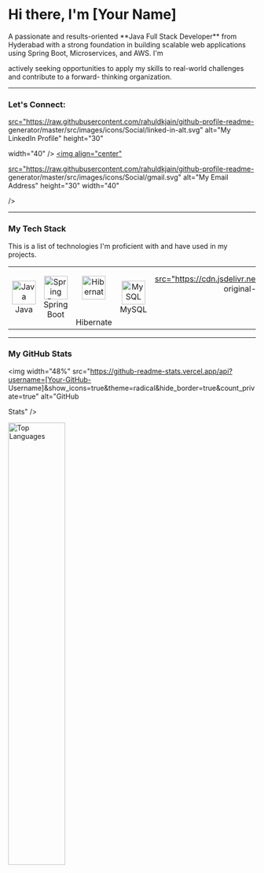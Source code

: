 # Hi there, I'm [Your Name]

<p align="left">
A passionate and results-oriented **Java Full Stack Developer** from Hyderabad with a strong
foundation in building scalable web applications using Spring Boot, Microservices, and AWS. I'm

actively seeking opportunities to apply my skills to real-world challenges and contribute to a forward-
thinking organization.

</p>

---

### Let's Connect:
<p align="left">
<a href="https://linkedin.com/in/[Your-LinkedIn-Username]" target="blank"><img align="center"

src="https://raw.githubusercontent.com/rahuldkjain/github-profile-readme-
generator/master/src/images/icons/Social/linked-in-alt.svg" alt="My LinkedIn Profile" height="30"

width="40" /></a>
<a href="mailto:[your.email@gmail.com]" target="blank"><img align="center"

src="https://raw.githubusercontent.com/rahuldkjain/github-profile-readme-
generator/master/src/images/icons/Social/gmail.svg" alt="My Email Address" height="30" width="40"

/></a>
</p>

---

### My Tech Stack
This is a list of technologies I'm proficient with and have used in my projects.

<table>
<tr>
<td align="center" width="96">
<a href="#-my-tech-stack">
<img src="https://cdn.jsdelivr.net/gh/devicons/devicon/icons/java/java-original-wordmark.svg"
width="48" height="48" alt="Java" />
</a>
<br>Java
</td>
<td align="center" width="96">
<a href="#-my-tech-stack">
<img src="https://cdn.jsdelivr.net/gh/devicons/devicon/icons/spring/spring-original-wordmark.svg"
width="48" height="48" alt="Spring Boot" />
</a>
<br>Spring Boot
</td>

<td align="center" width="96">
<a href="#-my-tech-stack">

<img src="https://cdn.jsdelivr.net/gh/devicons/devicon/icons/hibernate/hibernate-original-
wordmark.svg" width="48" height="48" alt="Hibernate" />

</a>
<br>Hibernate
</td>
<td align="center" width="96">
<a href="#-my-tech-stack">
<img src="https://cdn.jsdelivr.net/gh/devicons/devicon/icons/mysql/mysql-original-wordmark.svg"
width="48" height="48" alt="MySQL" />
</a>
<br>MySQL
</td>
<td align="center" width="96">
<a href="#-my-tech-stack">
<img

src="https://cdn.jsdelivr.net/gh/devicons/devicon/icons/amazonwebservices/amazonwebservices-
original-wordmark.svg" width="48" height="48" alt="AWS" />

</a>
<br>AWS
</td>
<td align="center" width="96">
<a href="#-my-tech-stack">

<img src="https://cdn.jsdelivr.net/gh/devicons/devicon/icons/docker/docker-original-
wordmark.svg" width="48" height="48" alt="Docker" />

</a>
<br>Docker
</td>
<td align="center" width="96">
<a href="#-my-tech-stack">
<img src="https://cdn.jsdelivr.net/gh/devicons/devicon/icons/jenkins/jenkins-original.svg"
width="48" height="48" alt="Jenkins" />

</a>
<br>Jenkins
</td>
</tr>
</table>

---

### My GitHub Stats
<p align="center">

<img width="48%" src="https://github-readme-stats.vercel.app/api?username=[Your-GitHub-
Username]&show_icons=true&theme=radical&hide_border=true&count_private=true" alt="GitHub

Stats" />

<img width="48%" src="https://github-readme-stats.vercel.app/api/top-langs/?username=[Your-
GitHub-Username]&layout=compact&theme=radical&hide_border=true" alt="Top Languages" />

</p>

